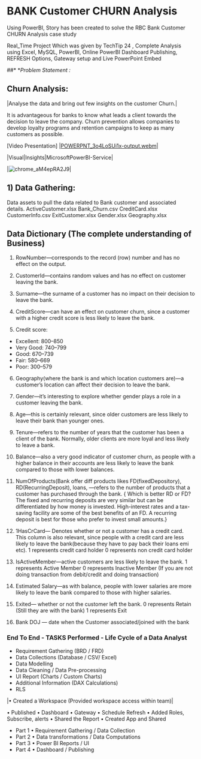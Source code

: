 # BANK Customer CHURN Analysis

Using PowerBI, Story has been created to solve the RBC Bank Customer CHURN Analysis case study

Real_Time Project Which was given by TechTip 24 , Complete Analysis using Excel, MySQL, PowerBI, Online PowerBI Dashboard Publishing, REFRESH Options, Gateway setup and Live PowerPoint Embed 

##* **Problem Statement :*
## Churn Analysis:

|Analyse the data and bring out few insights on the customer Churn.|

It is advantageous for banks to know what leads a client towards the decision to leave the company.
Churn prevention allows companies to develop loyalty programs and retention campaigns to keep as many customers as possible.


[Video Presentation]
|[POWERPNT_3o4LoSUi1x-output.webm](https://user-images.githubusercontent.com/37768258/236507997-43d99bfa-6b5b-46ce-a9f7-9f0be4a27134.webm)|


|Visual|Insights|MicrosoftPowerBI-Service|

|![chrome_aM4epRA2J9](https://user-images.githubusercontent.com/37768258/236509827-4a6e6bdd-0a45-4226-9e43-e7f41a139e7a.gif)|



## 1)	Data Gathering:

Data assets to pull the data related to Bank customer and associated details.
ActiveCustomer.xlsx
Bank_Churn.csv
CreditCard.xlsx
CustomerInfo.csv
ExitCustomer.xlsx
Gender.xlsx
Geography.xlsx


## Data Dictionary (The complete understanding of Business)

1)	RowNumber—corresponds to the record (row) number and has no effect on the output.

2)	CustomerId—contains random values and has no effect on customer leaving the bank.

3)	Surname—the surname of a customer has no impact on their decision to leave the bank.

4)	CreditScore—can have an effect on customer churn, since a customer with a higher credit score is less likely to leave the bank.

5)	Credit score:
- Excellent: 800–850
- Very Good: 740–799
- Good: 670–739
- Fair: 580–669
- Poor: 300–579

6)	Geography(where the bank is and which location customers are)—a customer’s location can affect their decision to leave the bank.

7)	Gender—it’s interesting to explore whether gender plays a role in a customer leaving the bank.

8)	Age—this is certainly relevant, since older customers are less likely to leave their bank than younger ones.

9)	Tenure—refers to the number of years that the customer has been a client of the bank. Normally, older clients are more loyal and less likely to leave a bank.

10)	Balance—also a very good indicator of customer churn, as people with a higher balance in their accounts are less likely to leave the bank compared to those with lower balances.

11)	NumOfProducts(Bank offer diff products likes FD(fixedDepository), RD(RecurringDeposit), loans, —refers to the number of products that a customer has purchased through the bank. 
{ Which is better RD or FD?
The fixed and recurring deposits are very similar but can be differentiated by how money is invested. High-interest rates and a tax-saving facility are some of the best benefits of an FD. A recurring deposit is best for those who prefer to invest small amounts.}

12)	1HasCrCard—
Denotes whether or not a customer has a credit card. This column is also relevant, since people with a credit card are less likely to leave the bank(because they have to pay back their loans emi etc).
1 represents credit card holder
0 represents non credit card holder

13)	IsActiveMember—active customers are less likely to leave the bank.
1 represents Active Member
0 represents Inactive Member (If you are not doing transaction from debit/credit and doing transaction)

14)	 Estimated Salary—as with balance, people with lower salaries are more likely to leave the bank compared to those with higher salaries.

15)	Exited— whether or not the customer left the bank.
0 represents Retain   (Still they are with the bank)
1 represents Exit

16) Bank DOJ — date when the Customer associated/joined  with the bank




### End To End - TASKS Performed - Life Cycle of a Data Analyst

- Requirement Gathering (BRD / FRD)
- Data Collections (Database / CSV/ Excel)
- Data Modelling
- Data Cleaning / Data Pre-processing
- UI Report (Charts / Custom Charts)
- Additional Information (DAX Calculations)
- RLS


|• Created a Workspace (Provided workspace access within team)|

• Published
• Dashboard
• Gateway
• Schedule Refresh
• Added Roles, Subscribe, alerts
• Shared the Report
• Created App and Shared


- Part 1
• Requirement Gathering / Data Collection
- Part 2
• Data transformations / Data Computations
- Part 3
• Power BI Reports / UI
- Part 4
• Dashboard / Publishing
